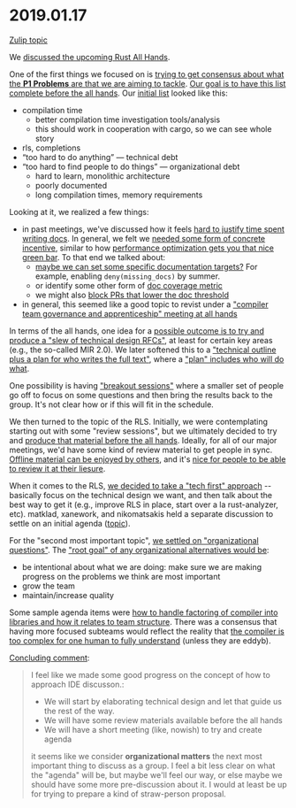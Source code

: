 # 2019.01.17

[Zulip topic](https://rust-lang.zulipchat.com/#narrow/stream/131828-t-compiler/topic/steering.20meeting.202019-01-17)

We [discussed the upcoming Rust All Hands](https://rust-lang.zulipchat.coma/#narrow/stream/131828-t-compiler/topic/steering.20meeting.202019-01-17/near/156373953). 

One of the first things we focused on is [trying to get consensus
about what the **P1 Problems** are that we are aiming to
tackle](https://rust-lang.zulipchat.com/#narrow/stream/131828-t-compiler/topic/steering.20meeting.202019-01-17/near/156374223).
[Our goal is to have this list complete before the all
hands](https://rust-lang.zulipchat.com/#narrow/stream/131828-t-compiler/topic/steering.20meeting.202019-01-17/near/156375133).
Our [initial
list](https://rust-lang.zulipchat.com/#narrow/stream/131828-t-compiler/topic/steering.20meeting.202019-01-17/near/156374353)
looked like this:

- compilation time
  - better compilation time investigation tools/analysis
  - this should work in cooperation with cargo, so we can see whole story
- rls, completions
- “too hard to do anything” — technical debt
- “too hard to find people to do things” — organizational debt
  - hard to learn, monolithic architecture
  - poorly documented
  - long compilation times, memory requirements

Looking at it, we realized a few things:

- in past meetings, we've discussed how it feels [hard to justify time spent writing docs](https://rust-lang.zulipchat.com/#narrow/stream/131828-t-compiler/topic/steering.20meeting.202019-01-17/near/156374713). In general, we felt we [needed some form of concrete incentive](https://rust-lang.zulipchat.com/#narrow/stream/131828-t-compiler/topic/steering.20meeting.202019-01-17/near/156374924), similar to how [performance optimization gets you that nice green bar](https://rust-lang.zulipchat.com/#narrow/stream/131828-t-compiler/topic/steering.20meeting.202019-01-17/near/156374984). To that end we talked about:
    - [maybe we can set some specific documentation targets?](https://rust-lang.zulipchat.com/#narrow/stream/131828-t-compiler/topic/steering.20meeting.202019-01-17/near/156374831) For example, enabling `deny(missing_docs)` by summer.
    - or identify some other form of [doc coverage metric](https://rust-lang.zulipchat.com/#narrow/stream/131828-t-compiler/topic/steering.20meeting.202019-01-17/near/156374860)
    - we might also [block PRs that lower the doc threshold](https://rust-lang.zulipchat.com/#narrow/stream/131828-t-compiler/topic/steering.20meeting.202019-01-17/near/156375096)
- in general, this seemed like a good topic to revist under a ["compiler team governance and apprenticeship" meeting at all hands](https://rust-lang.zulipchat.com/#narrow/stream/131828-t-compiler/topic/steering.20meeting.202019-01-17/near/156375119)

In terms of the all hands, one idea for a [possible outcome is to try
and produce a "slew of technical design
RFCs"](https://rust-lang.zulipchat.com/#narrow/stream/131828-t-compiler/topic/steering.20meeting.202019-01-17/near/156375133),
at least for certain key areas (e.g., the so-called MIR 2.0). We later
softened this to a ["technical outline plus a plan for who writes the
full
text"](https://rust-lang.zulipchat.com/#narrow/stream/131828-t-compiler/topic/steering.20meeting.202019-01-17/near/156375466),
where a ["plan" includes who will do
what](https://rust-lang.zulipchat.com/#narrow/stream/131828-t-compiler/topic/steering.20meeting.202019-01-17/near/156375486).

One possibility is having ["breakout
sessions"](https://rust-lang.zulipchat.com/#narrow/stream/131828-t-compiler/topic/steering.20meeting.202019-01-17/near/156375605)
where a smaller set of people go off to focus on some questions and
then bring the results back to the group. It's not clear how or if
this will fit in the schedule.

We then turned to the topic of the RLS. Initially, we were
contemplating starting out with some "review sessions", but we
ultimately decided to try and [produce that material before the all
hands](https://rust-lang.zulipchat.com/#narrow/stream/131828-t-compiler/topic/steering.20meeting.202019-01-17/near/156376045). Ideally,
for all of our major meetings, we'd have some kind of review material
to get people in sync. [Offline material can be enjoyed by
others](https://rust-lang.zulipchat.com/#narrow/stream/131828-t-compiler/topic/steering.20meeting.202019-01-17/near/156376208),
and it's [nice for people to be able to review it at their
liesure](https://rust-lang.zulipchat.com/#narrow/stream/131828-t-compiler/topic/steering.20meeting.202019-01-17/near/156376209).

When it comes to the RLS, [we decided to take a "tech first"
approach](https://rust-lang.zulipchat.com/#narrow/stream/131828-t-compiler/topic/steering.20meeting.202019-01-17/near/156376502)
-- basically focus on the technical design we want, and then talk
about the best way to get it (e.g., improve RLS in place, start over a
la rust-analyzer, etc). matklad, xanework, and nikomatsakis held a
separate discussion to settle on an initial agenda
([topic](https://rust-lang.zulipchat.com/#narrow/stream/131828-t-compiler/topic/ide.20design.20meeting)).

For the "second most important topic", [we settled on "organizational
questions"](https://rust-lang.zulipchat.com/#narrow/stream/131828-t-compiler/topic/steering.20meeting.202019-01-17/near/156377313). The ["root goal" of any organizational alternatives would be](https://rust-lang.zulipchat.com/#narrow/stream/131828-t-compiler/topic/steering.20meeting.202019-01-17/near/156377810):

- be intentional about what we are doing: make sure we are making progress on the problems we think are most important
- grow the team
- maintain/increase quality 

Some sample agenda items were [how to handle factoring of compiler
into libraries and how it relates to team
structure](https://rust-lang.zulipchat.com/#narrow/stream/131828-t-compiler/topic/steering.20meeting.202019-01-17/near/156377556). There
was a consensus that having more focused subteams would reflect the
reality that [the compiler is too complex for one human to fully
understand](https://rust-lang.zulipchat.com/#narrow/stream/131828-t-compiler/topic/steering.20meeting.202019-01-17/near/156377808)
(unless they are eddyb).

[Concluding comment](https://rust-lang.zulipchat.com/#narrow/stream/131828-t-compiler/topic/steering.20meeting.202019-01-17/near/156378043):

> I feel like we made some good progress on the concept of how to approach IDE discusson.:
>
> -  We will start by elaborating technical design and let that guide us the rest of the way.
> - We will have some review materials available before the all hands
> - We will have a short meeting (like, nowish) to try and create agenda
>
> it seems like we consider **organizational matters** the next most
> important thing to discuss as a group. I feel a bit less clear on
> what the "agenda" will be, but maybe we'll feel our way, or else
> maybe we should have some more pre-discussion about it. I would at
> least be up for trying to prepare a kind of straw-person proposal.